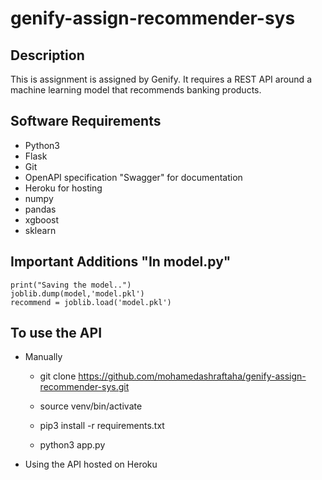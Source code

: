 
# genify-assign-recommender-sys

## Description
This is assignment is assigned by Genify. It requires a REST API around a machine learning model that recommends banking products.


## Software Requirements
* Python3
* Flask
* Git
* OpenAPI specification "Swagger" for documentation
* Heroku for hosting
* numpy 
* pandas 
* xgboost
* sklearn 

## Important Additions "In model.py"
    print("Saving the model..")
    joblib.dump(model,'model.pkl')
    recommend = joblib.load('model.pkl')


## To use the API
* Manually
   - git clone https://github.com/mohamedashraftaha/genify-assign-recommender-sys.git

   - source venv/bin/activate
   - pip3 install -r requirements.txt
   - python3 app.py


* Using the API hosted on Heroku
